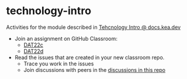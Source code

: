 # technology-intro
Activities for the module described in [Tehcnology Intro @ docs.kea.dev](https://docs.kea.dev/posts/technology-intro)

* Join an assignment on GitHub Classroom:
    * [DAT22c]()
    * [DAT22d]()
* Read the issues that are created in your new classroom repo.
    * Trace you work in the issues
    * Join discussions with peers in the [discussions in this repo](https://github.com/kea-dev/technology-intro/discussions)
    
